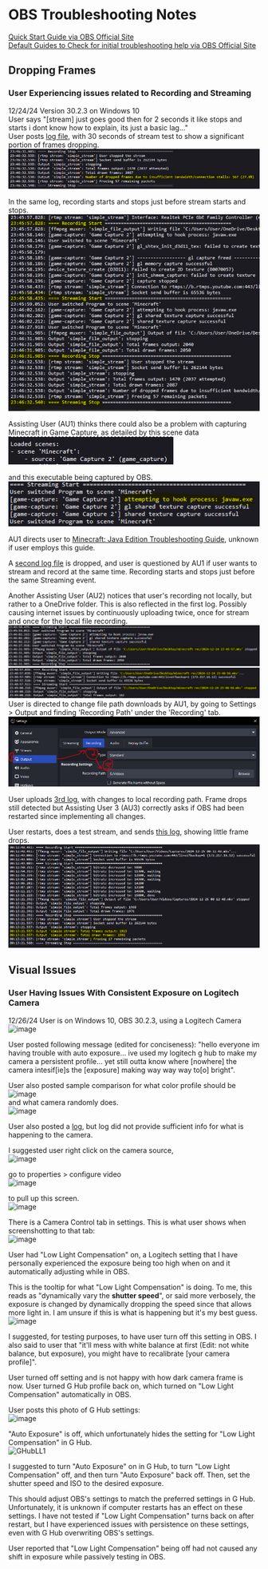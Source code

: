 # OBS Troubleshooting Notes
[Quick Start Guide via OBS Official Site](https://obsproject.com/kb/quick-start-guide)  
[Default Guides to Check for initial troubleshooting help via OBS Official Site](https://obsproject.com/kb/category/2)

## Dropping Frames 
### User Experiencing issues related to Recording and Streaming
12/24/24 Version 30.2.3 on Windows 10  
User says "[stream] just goes good then for 2 seconds it like stops and starts i dont know how to explain, its just a basic lag..."  
User posts [log file](https://obsproject.com/logs/5lXOpH3kILrSQWA8), with 30 seconds of stream test to show a significant portion of frames dropping.  
![image](https://github.com/JeremyBallard/OBSTroubleshootSteps/blob/main/Images/RecordStreamFrameDrop.png)

In the same log, recording starts and stops just before stream starts and stops.  
![image](https://github.com/JeremyBallard/OBSTroubleshootSteps/blob/main/Images/RecordStreamStartStop.png)  
  
Assisting User (AU1) thinks there could also be a problem with capturing Minecraft in Game Capture, as detailed by this scene data  
![image](https://github.com/JeremyBallard/OBSTroubleshootSteps/blob/main/Images/RecordStreamSceneData.png)

and this executable being captured by OBS.  
![image](https://github.com/JeremyBallard/OBSTroubleshootSteps/blob/main/Images/RecordStreamGameHook.png)

AU1 directs user to [Minecraft: Java Edition Troubleshooting Guide](https://obsproject.com/kb/minecraft-java-edition-troubleshooting), unknown if user employs this guide.  
  
A [second log file](https://obsproject.com/logs/gY2JCmuo0h23tXCm) is dropped, and user is questioned by AU1 if user wants to stream and record at the same time. Recording starts and stops just before the same Streaming event.
  
Another Assisting User (AU2) notices that user's recording not locally, but rather to a OneDrive folder. This is also reflected in the first log. Possibly causing internet issues by continuously uploading twice,
once for stream and once for the local file recording.  
![image](https://github.com/JeremyBallard/OBSTroubleshootSteps/blob/main/Images/RecordStreamRecordingPath1.png) ![image](https://github.com/JeremyBallard/OBSTroubleshootSteps/blob/main/Images/RecordStreamRecordingPath2.png)
User is directed to change file path downloads by AU1, by going to Settings > Output and finding 'Recording Path' under the 'Recording' tab.  
![image](https://github.com/JeremyBallard/OBSTroubleshootSteps/blob/main/Images/RecordingPathChangeOBS.png)

User uploads [3rd log](https://obsproject.com/logs/uFwZHdSoviOqMwVO), with changes to local recording path. Frame drops still detected but Assisting User 3 (AU3) correctly asks if OBS had been restarted since implementing all changes.

User restarts, does a test stream, and sends [this log](https://obsproject.com/logs/OpBiBNrPvOc58QIH), showing little frame drops.  
![image](https://github.com/JeremyBallard/OBSTroubleshootSteps/blob/main/Images/RecordStreamPostSolutionFrames.png)

## Visual Issues  
### User Having Issues With Consistent Exposure on Logitech Camera  
12/26/24 User is on Windows 10, OBS 30.2.3, using a Logitech Camera  
![image](https://github.com/user-attachments/assets/8dde405f-a31d-4a8f-9b07-350386599976)

User posted following message (edited for conciseness): "hello everyone im having trouble with auto exposure... ive used my logitech g hub to make my camera a persistent profile... yet still outta know where [nowhere] the camera intesif[ie]s the [exposure] making way way way to[o] bright".  

User also posted sample comparison for what color profile should be    
![image](https://github.com/user-attachments/assets/af5b22e1-f490-4a5b-97ad-fd2f34b8bc45)  
and what camera randomly does.  
![image](https://github.com/user-attachments/assets/1fbc4216-7d6c-4485-ba37-b07ca45ba7f4)  

User also posted a [log](https://obsproject.com/logs/MC5NpiO14XL2MzA3), but log did not provide sufficient info for what is happening to the camera.  

I suggested user right click on the camera source,  
![image](https://github.com/user-attachments/assets/c07cc99b-2178-41a3-ad45-c87d0a513f2b)  
  
go to properties > configure video  
![image](https://github.com/user-attachments/assets/77d4e2d5-e8df-4ce7-a210-76766002ef0c)  

to pull up this screen.  
![image](https://github.com/user-attachments/assets/1566ed8c-f9af-428a-aaf1-79f90c04e01c)  

There is a Camera Control tab in settings. This is what user shows when screenshotting to that tab:  
![image](https://github.com/user-attachments/assets/341f55a2-aaeb-4fca-863f-a90a476db222)    

User had "Low Light Compensation" on, a Logitech setting that I have personally experienced the exposure being too high when on and it automatically adjusting while in OBS.  
  
This is the tooltip for what "Low Light Compensation" is doing. To me, this reads as "dynamically vary the **shutter speed**", or said more verbosely, the exposure is changed by dynamically dropping the speed since that allows more light in. I am unsure if this is what is happening but it's my best guess.  
![image](https://github.com/user-attachments/assets/23a09b43-668e-4a7e-acb9-3a064e4cf6b0)  
  
I suggested, for testing purposes, to have user turn off this setting in OBS. I also said to user that "it'll mess with white balance at first (Edit: not white balance, but exposure), you might have to recalibrate [your camera profile]".  

User turned off setting and is not happy with how dark camera frame is now. User turned G Hub profile back on, which turned on "Low Light Compensation" automatically in OBS.  

User posts this photo of G Hub settings:  
![image](https://github.com/user-attachments/assets/70185040-1948-4939-8616-601f22b27057)  

"Auto Exposure" is off, which unfortunately hides the setting for "Low Light Compensation" in G Hub.  
![GHubLL1](https://github.com/user-attachments/assets/f3dbd0a7-067c-47d8-ba93-4b2b45ce3ca9)  

I suggested to turn "Auto Exposure" on in G Hub, to turn "Low Light Compensation" off, and then turn "Auto Exposure" back off. Then, set the shutter speed and ISO to the desired exposure.  

This should adjust OBS's settings to match the preferred settings in G Hub. Unfortunately, it is unknown if computer restarts has an effect on these settings. I have not tested if "Low Light Compensation" turns back on after restart, but I have experienced issues with persistence on these settings, even with G Hub overwriting OBS's settings.  

User reported that "Low Light Compensation" being off had not caused any shift in exposure while passively testing in OBS. 
